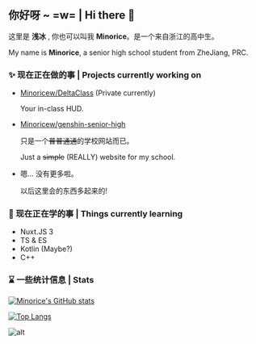 ## 你好呀 ~ =w= | Hi there 👋

这里是 **浅冰** , 你也可以叫我 **Minorice**。是一个来自浙江的高中生。

My name is **Minorice**, a senior high school student from ZheJiang, PRC.

### ✨ 现在正在做的事 | Projects currently working on

- [Minoricew/DeltaClass](https://github.com/Minoricew/DeltaClass) (Private currently)

  Your in-class HUD.

- [Minoricew/genshin-senior-high](https://github.com/Minoricew/genshin-senior-high)

  只是一个~~普普通通~~的学校网站而已。
  
  Just a ~~simple~~ (REALLY) website for my school.
  
- 嗯... 没有更多啦。

  以后这里会的东西多起来的!
  

### 🌱 现在正在学的事 | Things currently learning

- Nuxt.JS 3
- TS & ES
- Kotlin (Maybe?)
- C++

### ⌛ 一些统计信息 | Stats

[![Minorice's GitHub stats](https://github-readme-stats.vercel.app/api?username=Minoricew)](https://github.com/Minoricew)  

[![Top Langs](https://github-readme-stats.vercel.app/api/top-langs/?username=Minoricew&hide=html)](https://github.com/Minoricew)  

![alt](https://github-profile-summary-cards.vercel.app/api/cards/profile-details?username=Minoricew)
